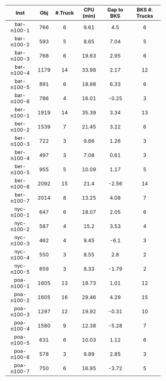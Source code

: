 | Inst   |  Obj     | #.Truck | CPU (min) | Gap to BKS | BKS #. Trucks |
| :----: | :------: | :-----: | :-------: | :--------: | :-----------: |
| bar-n100-1 | 766 | 6 | 9.61 | 4.5 | 6 |
| bar-n100-2 | 593 | 5 | 8.65 | 7.04 | 5 |
| bar-n100-3 | 768 | 6 | 19.63 | 2.95 | 6 |
| bar-n100-4 | 1179 | 14 | 33.98 | 2.17 | 12 |
| bar-n100-5 | 891 | 6 | 18.98 | 6.33 | 6 |
| bar-n100-6 | 786 | 4 | 16.01 | -0.25 | 3 |
| ber-n100-1 | 1919 | 14 | 35.39 | 3.34 | 13 |
| ber-n100-2 | 1539 | 7 | 21.45 | 3.22 | 6 |
| ber-n100-3 | 722 | 3 | 9.66 | 1.26 | 3 |
| ber-n100-4 | 497 | 3 | 7.08 | 0.61 | 3 |
| ber-n100-5 | 955 | 5 | 10.09 | 1.17 | 5 |
| ber-n100-6 | 2092 | 15 | 21.4 | -2.56 | 14 |
| ber-n100-7 | 2014 | 8 | 13.25 | 4.08 | 7 |
| nyc-n100-1 | 647 | 6 | 18.07 | 2.05 | 6 |
| nyc-n100-2 | 587 | 4 | 15.2 | 3.53 | 4 |
| nyc-n100-3 | 462 | 4 | 9.45 | -6.1 | 3 |
| nyc-n100-4 | 550 | 3 | 8.55 | 2.8 | 2 |
| nyc-n100-5 | 659 | 3 | 8.33 | -1.79 | 2 |
| poa-n100-1 | 1605 | 13 | 18.73 | 1.01 | 12 |
| poa-n100-2 | 1605 | 16 | 29.46 | 4.29 | 15 |
| poa-n100-3 | 1297 | 12 | 19.92 | -0.31 | 10 |
| poa-n100-4 | 1580 | 9 | 12.38 | -5.28 | 7 |
| poa-n100-5 | 631 | 6 | 10.03 | 1.12 | 6 |
| poa-n100-6 | 578 | 3 | 9.89 | 2.85 | 3 |
| poa-n100-7 | 750 | 6 | 16.95 | -3.72 | 5 |
